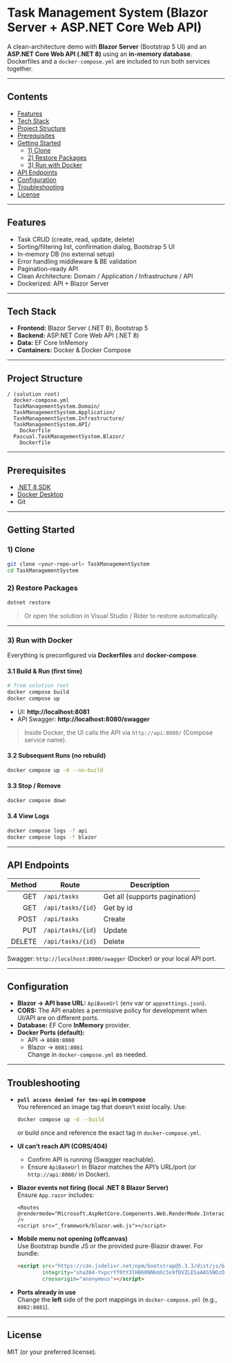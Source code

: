 ﻿# Task Management System (Blazor Server + ASP.NET Core Web API)

A clean-architecture demo with **Blazor Server** (Bootstrap 5 UI) and an **ASP.NET Core Web API (.NET 8)** using an **in-memory database**. Dockerfiles and a `docker-compose.yml` are included to run both services together.

---

## Contents

- [Features](#features)
- [Tech Stack](#tech-stack)
- [Project Structure](#project-structure)
- [Prerequisites](#prerequisites)
- [Getting Started](#getting-started)
  - [1) Clone](#1-clone)
  - [2) Restore Packages](#2-restore-packages)
  - [3) Run with Docker](#4-run-with-docker)
- [API Endpoints](#api-endpoints)
- [Configuration](#configuration)
- [Troubleshooting](#troubleshooting)
- [License](#license)

---

## Features

- Task CRUD (create, read, update, delete)
- Sorting/filtering list, confirmation dialog, Bootstrap 5 UI
- In-memory DB (no external setup)
- Error handling middleware & BE validation
- Pagination-ready API
- Clean Architecture: Domain / Application / Infrastructure / API
- Dockerized: API + Blazor Server

---

## Tech Stack

- **Frontend:** Blazor Server (.NET 8), Bootstrap 5  
- **Backend:** ASP.NET Core Web API (.NET 8)  
- **Data:** EF Core InMemory  
- **Containers:** Docker & Docker Compose

---

## Project Structure

```
/ (solution root)
  docker-compose.yml
  TaskManagementSystem.Domain/
  TaskManagementSystem.Application/
  TaskManagementSystem.Infrastructure/
  TaskManagementSystem.API/
    Dockerfile
  Pascual.TaskManagementSystem.Blazor/
    Dockerfile
```

---

## Prerequisites

- [.NET 8 SDK](https://dotnet.microsoft.com/download)
- [Docker Desktop](https://www.docker.com/products/docker-desktop)
- Git

---

## Getting Started

### 1) Clone

```bash
git clone <your-repo-url> TaskManagementSystem
cd TaskManagementSystem
```

### 2) Restore Packages

```bash
dotnet restore
```

> Or open the solution in Visual Studio / Rider to restore automatically.

---

### 3) Run with Docker

Everything is preconfigured via **Dockerfiles** and **docker-compose**.

#### 3.1 Build & Run (first time)

```bash
# from solution root
docker compose build
docker compose up 
```

- UI: **http://localhost:8081**  
- API Swagger: **http://localhost:8080/swagger**

> Inside Docker, the UI calls the API via `http://api:8080/` (Compose service name).

#### 3.2 Subsequent Runs (no rebuild)

```bash
docker compose up -d --no-build
```

#### 3.3 Stop / Remove

```bash
docker compose down
```

#### 3.4 View Logs

```bash
docker compose logs -f api
docker compose logs -f blazor
```

---

## API Endpoints

| Method | Route             | Description          |
|-------:|-------------------|----------------------|
| GET    | `/api/tasks`      | Get all (supports pagination) |
| GET    | `/api/tasks/{id}` | Get by id            |
| POST   | `/api/tasks`      | Create               |
| PUT    | `/api/tasks/{id}` | Update               |
| DELETE | `/api/tasks/{id}` | Delete               |

Swagger: `http://localhost:8080/swagger` (Docker) or your local API port.

---

## Configuration

- **Blazor → API base URL:** `ApiBaseUrl` (env var or `appsettings.json`).
- **CORS:** The API enables a permissive policy for development when UI/API are on different ports.
- **Database:** EF Core **InMemory** provider.
- **Docker Ports (default):**
  - API → `8080:8080`
  - Blazor → `8081:8081`  
  Change in `docker-compose.yml` as needed.

---

## Troubleshooting

- **`pull access denied for tms-api` in compose**  
  You referenced an image tag that doesn’t exist locally. Use:
  ```bash
  docker compose up -d --build
  ```
  or build once and reference the exact tag in `docker-compose.yml`.

- **UI can’t reach API (CORS/404)**  
  - Confirm API is running (Swagger reachable).
  - Ensure `ApiBaseUrl` in Blazor matches the API’s URL/port (or `http://api:8080/` in Docker).

- **Blazor events not firing (local .NET 8 Blazor Server)**  
  Ensure `App.razor` includes:
  ```razor
  <Routes @rendermode="Microsoft.AspNetCore.Components.Web.RenderMode.InteractiveServer" />
  <script src="_framework/blazor.web.js"></script>
  ```

- **Mobile menu not opening (offcanvas)**  
  Use Bootstrap bundle JS or the provided pure-Blazor drawer. For bundle:
  ```html
  <script src="https://cdn.jsdelivr.net/npm/bootstrap@5.3.3/dist/js/bootstrap.bundle.min.js"
          integrity="sha384-YvpcrYf0tY3lHB60NNkmXc5s9fDVZLESaAA55NDzOxhy9GkcIdslK1eN7N6jIeHz"
          crossorigin="anonymous"></script>
  ```

- **Ports already in use**  
  Change the **left** side of the port mappings in `docker-compose.yml` (e.g., `8082:8081`).

---

## License

MIT (or your preferred license).
